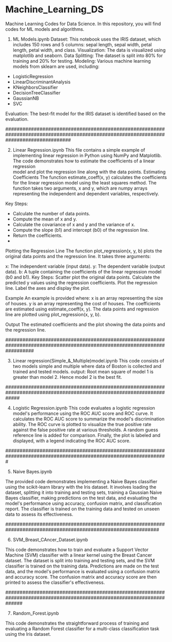 # Machine_Learning_DS
Machine Learning Codes for Data Science.
In this repository, you will find codes for ML models and algorithms.

1. ML Models.ipynb
  Dataset: This notebook uses the IRIS dataset, which includes 150 rows and 5 columns: sepal length, sepal width, petal length, petal width, and class.
  Visualization: The data is visualized using matplotlib and seaborn.
  Data Splitting: The dataset is split into 80% for training and 20% for testing.
  Modeling: Various machine learning models from sklearn are used, including:
  - LogisticRegression
  - LinearDiscriminantAnalysis
  - KNeighborsClassifier
  - DecisionTreeClassifier
  - GaussianNB
  - SVC

  Evaluation: The best-fit model for the IRIS dataset is identified based on the evaluation.
  
#######################################################################################################################################

2. Linear Regression.ipynb
   This file contains a simple example of implementing linear regression in Python using NumPy and Matplotlib. The code demonstrates how to estimate the coefficients of a linear regression   
   model and plot the regression line along with the data points.
Estimating Coefficients
The function estimate_coeff(x, y) calculates the coefficients for the linear regression model using the least squares method. The function takes two arguments, x and y, which are numpy arrays representing the independent and dependent variables, respectively.

Key Steps:
- Calculate the number of data points.
- Compute the mean of x and y.
- Calculate the covariance of x and y and the variance of x.
- Compute the slope (b1) and intercept (b0) of the regression line.
- Return the coefficients.
- 
Plotting the Regression Line
 The function plot_regression(x, y, b) plots the original data points and the regression line. It takes three arguments:

x: The independent variable (input data).
y: The dependent variable (output data).
b: A tuple containing the coefficients of the linear regression model (b0 and b1).
Key Steps:
Scatter plot the original data points.
Calculate the predicted y values using the regression coefficients.
Plot the regression line.
Label the axes and display the plot.

Example
An example is provided where:
x is an array representing the size of houses.
y is an array representing the cost of houses.
The coefficients are estimated using estimate_coeff(x, y).
The data points and regression line are plotted using plot_regression(x, y, b).

Output
The estimated coefficients and the plot showing the data points and the regression line.

##########################################################################################################################

3. Linear regression(Simple_&_Multiple)model.ipynb
    This code consists of two models simple and multiple where data of Boston is collected and trained and tested models.
    output: Root mean square of model 1 is greater than model 2. Hence model 2 is the best fit.
   
#####################################################################################################################

4. Logistic Regression.ipynb
This code evaluates a logistic regression model's performance using the ROC AUC score and ROC curve. It calculates the ROC AUC score to summarize the model's discrimination ability. The ROC curve is plotted to visualize the true positive rate against the false positive rate at various thresholds. A random guess reference line is added for comparison. Finally, the plot is labeled and displayed, with a legend indicating the ROC AUC score.

#################################################################################################################

5. Naive Bayes.ipynb

The provided code demonstrates implementing a Naive Bayes classifier using the scikit-learn library with the Iris dataset. It involves loading the dataset, splitting it into training and testing sets, training a Gaussian Naive Bayes classifier, making predictions on the test data, and evaluating the model's performance using accuracy, confusion matrix, and classification report. The classifier is trained on the training data and tested on unseen data to assess its effectiveness.

##############################################################################################################

6. SVM_Breast_CAncer_Dataset.ipynb

This code demonstrates how to train and evaluate a Support Vector Machine (SVM) classifier with a linear kernel using the Breast Cancer dataset. The dataset is split into training and testing sets, and the SVM classifier is trained on the training data. Predictions are made on the test data, and the model's performance is evaluated using a confusion matrix and accuracy score. The confusion matrix and accuracy score are then printed to assess the classifier's effectiveness.

######################################################################################################################
   
7. Random_Forest.ipynb

  This code demonstrates the straightforward process of training and evaluating a Random Forest classifier for a multi-class classification task using the Iris dataset.
  
